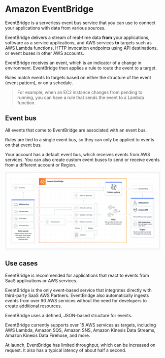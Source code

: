 # Amazon EventBridge

EventBridge is a serverless event bus service that you can use to connect your applications with data from various sources. 

EventBridge delivers a stream of real-time data **from** your applications, software as a service applications, and AWS services **to** targets such as AWS Lambda functions, HTTP invocation endpoints using API destinations, or event buses in other AWS accounts.

EventBridge receives an event, which is an indicator of a change in environment. EventBridge then applies a rule to route the event to a 
target.

Rules match events to targets based on either the structure of the event (event pattern), or on a schedule.

> For example, when an EC2 instance changes from pending to running, you can have a rule that sends the event to a Lambda function.


## Event bus

All events that come to EventBridge are associated with an event bus.

Rules are tied to a single event bus, so they can only be applied to events on that event bus.

Your account has a default event bus, which receives events from AWS services. You can also create custom event buses to send or receive events from a different account or Region.

![](images/evb.png)


## Use cases

EventBridge is recommended for applications that react to events from SaaS applications or AWS services.

EventBridge is the only event-based service that integrates directly with third-party SaaS AWS Partners. EventBridge also automatically ingests events from over 90 AWS services without the need for developers to create additional resources.

EventBridge uses a defined, JSON-based structure for events.

EventBridge currently supports over 15 AWS services as targets, including AWS Lambda, Amazon SQS, Amazon SNS, Amazon Kinesis Data Streams, Amazon Kinesis Data Firehose, and more.

At launch, EventBridge has limited throughput, which can be increased on request. It also has a typical latency of about half a second.
